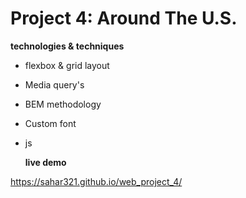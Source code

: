 # Project 4: Around The U.S.



**technologies & techniques**

- flexbox & grid layout
- Media query's
- BEM methodology
- Custom font
- js

  **live demo**

https://sahar321.github.io/web_project_4/
